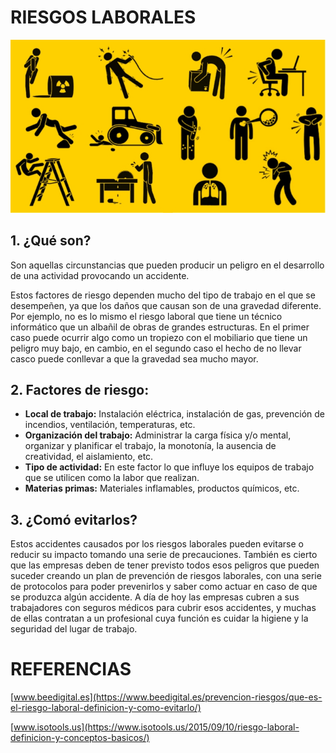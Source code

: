 # RIESGOS LABORALES

![Riesgos Laborales](img/riesgoslaborales.jpg)

## 1. ¿Qué son?
Son aquellas circunstancias que pueden producir un peligro en el desarrollo de una actividad provocando un accidente.

Estos factores de riesgo dependen mucho del tipo de trabajo en el que se desempeñen, ya que los daños que causan son de una gravedad diferente. Por ejemplo, no es lo mismo el riesgo laboral que tiene un técnico informático que un albañil de obras de grandes estructuras. En el primer caso puede ocurrir algo como un tropiezo con el mobiliario que tiene un peligro muy bajo, en cambio, en el segundo caso el hecho de no llevar casco puede conllevar a que la gravedad sea mucho mayor.

## 2. Factores de riesgo:
* **Local de trabajo:** Instalación eléctrica, instalación de gas, prevención de incendios, ventilación, temperaturas, etc.
* **Organización del trabajo:** Administrar la carga física y/o mental, organizar y planificar el trabajo, la monotonía, la ausencia de creatividad, el aislamiento, etc.
* **Tipo de actividad:** En este factor lo que influye los equipos de trabajo que se utilicen como la labor que realizan.
* **Materias primas:** Materiales inflamables, productos químicos, etc.

## 3. ¿Comó evitarlos?
Estos accidentes causados por los riesgos laborales pueden evitarse o reducir su impacto tomando una serie de precauciones. También es cierto que las empresas deben de tener previsto todos esos peligros que pueden suceder creando un plan de prevención de riesgos laborales, con una serie de protocolos para poder prevenirlos y saber como actuar en caso de que se produzca algún accidente.
A día de hoy las empresas cubren a sus trabajadores con seguros médicos para cubrir esos accidentes, y muchas de ellas contratan a un profesional cuya función es cuidar la higiene y la seguridad del lugar de trabajo.

# REFERENCIAS
[www.beedigital.es](https://www.beedigital.es/prevencion-riesgos/que-es-el-riesgo-laboral-definicion-y-como-evitarlo/)

[www.isotools.us](https://www.isotools.us/2015/09/10/riesgo-laboral-definicion-y-conceptos-basicos/)
